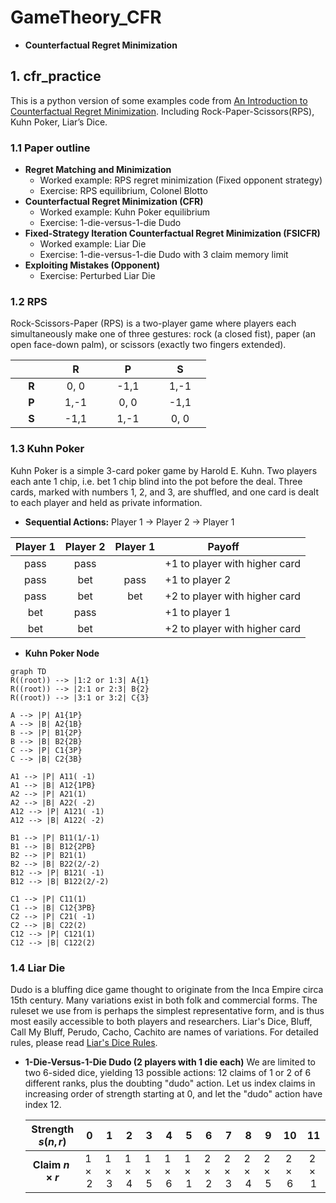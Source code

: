 # GameTheory_CFR

* **Counterfactual Regret Minimization**

## 1. cfr_practice

This is a python version of some examples code from [An Introduction to Counterfactual Regret Minimization](http://modelai.gettysburg.edu/2013/cfr/cfr.pdf). Including Rock-Paper-Scissors(RPS), Kuhn Poker, Liar’s Dice.

### 1.1 Paper outline

* **Regret Matching and Minimization**
  * Worked example: RPS regret minimization (Fixed opponent strategy)
  * Exercise: RPS equilibrium, Colonel Blotto
* **Counterfactual Regret Minimization (CFR)**
  * Worked example: Kuhn Poker equilibrium
  * Exercise: 1-die-versus-1-die Dudo
* **Fixed-Strategy Iteration Counterfactual Regret Minimization (FSICFR)**
  * Worked example: Liar Die
  * Exercise: 1-die-versus-1-die Dudo with 3 claim memory limit
* **Exploiting Mistakes (Opponent)**
  * Exercise: Perturbed Liar Die

### 1.2 RPS

Rock-Scissors-Paper (RPS) is a two-player game where players each simultaneously make one of three gestures: rock (a closed fist), paper (an open face-down palm), or scissors (exactly two fingers extended).

|      |   R  |   P  |   S  |
|:----:|:----:|:----:|:----:|
|&nbsp;&emsp;**R**&emsp;|&emsp;0, 0&emsp;|&emsp;-1,1&emsp;|&emsp;1,-1&emsp;|
|&nbsp;&emsp;**P**&emsp;|&emsp;1,-1&emsp;|&emsp;0, 0&emsp;|&emsp;-1,1&emsp;|
|&nbsp;&emsp;**S**&emsp;|&emsp;-1,1&emsp;|&emsp;1,-1&emsp;|&emsp;0, 0&emsp;|

### 1.3 Kuhn Poker

Kuhn Poker is a simple 3-card poker game by Harold E. Kuhn. Two players each ante 1 chip, i.e. bet 1 chip blind into the pot before the deal. Three cards, marked with numbers 1, 2, and 3, are shuffled, and one card is dealt to each player and held as private information.

* **Sequential Actions:** Player 1 $\rightarrow$ Player 2 $\rightarrow$ Player 1

|Player 1|Player 2|Player 1|&emsp;&emsp;&emsp;&emsp;&nbsp;Payoff|
|   :-:  |   :-:  |   :-:  |   :-   |
|pass|pass|    |+1 to player with higher card|
|pass|bet |pass|+1 to player 2               |
|pass|bet |bet |+2 to player with higher card|
|bet |pass|    |+1 to player 1               |
|bet |bet |    |+2 to player with higher card|

* **Kuhn Poker Node**

```mermaid
graph TD
R((root)) --> |1:2 or 1:3| A{1}
R((root)) --> |2:1 or 2:3| B{2}
R((root)) --> |3:1 or 3:2| C{3}

A --> |P| A1{1P}
A --> |B| A2{1B}
B --> |P| B1{2P}
B --> |B| B2{2B}
C --> |P| C1{3P}
C --> |B| C2{3B}

A1 --> |P| A11( -1)
A1 --> |B| A12{1PB}
A2 --> |P| A21(1)
A2 --> |B| A22( -2)
A12 --> |P| A121( -1)
A12 --> |B| A122( -2)

B1 --> |P| B11(1/-1)
B1 --> |B| B12{2PB}
B2 --> |P| B21(1)
B2 --> |B| B22(2/-2)
B12 --> |P| B121( -1)
B12 --> |B| B122(2/-2)

C1 --> |P| C11(1)
C1 --> |B| C12{3PB}
C2 --> |P| C21( -1)
C2 --> |B| C22(2)
C12 --> |P| C121(1)
C12 --> |B| C122(2)
```

### 1.4 Liar Die

Dudo is a bluffing dice game thought to originate from the Inca Empire circa 15th century. Many variations exist in both folk and commercial forms. The ruleset we use from is perhaps the simplest representative form, and is thus most easily accessible to both players and researchers. Liar's Dice, Bluff, Call My Bluff, Perudo, Cacho, Cachito are names of variations. For detailed rules, please read [Liar's Dice Rules](https://www.dicegamedepot.com/liars-dice-rules/).

* **1-Die-Versus-1-Die Dudo (2 players with 1 die each)**
We are limited to two 6-sided dice, yielding 13 possible actions: 12 claims of 1 or 2 of 6 different ranks, plus the doubting "dudo" action. Let us index claims in increasing order of strength starting at 0, and let the "dudo" action have index 12.

  |Strength $s(n,r)$| 0 | 1 | 2 | 3 | 4 | 5 | 6 | 7 | 8 | 9 | 10| 11|
  |       :-:       |:-:|:-:|:-:|:-:|:-:|:-:|:-:|:-:|:-:|:-:|:-:|:-:|
  |**Claim $n × r$**|$1×2$|$1×3$|$1×4$|$1×5$|$1×6$|$1×1$|$2×2$|$2×3$|$2×4$|$2×5$|$2×6$|$2×1$|
